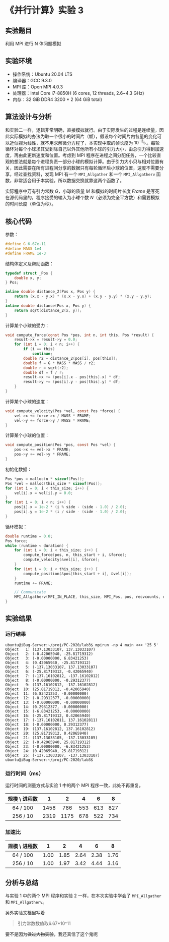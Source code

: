 # 《并行计算》实验 3

## 实验题目

利用 MPI 进行 N 体问题模拟

## 实验环境

- 操作系统：Ubuntu 20.04 LTS
- 编译器：GCC 9.3.0
- MPI 库：Open MPI 4.0.3
- 处理器：Intel Core i7-8850H (6 cores, 12 threads, 2.6~4.3 GHz)
- 内存：32 GiB DDR4 3200 \* 2 (64 GiB total)

## 算法设计与分析

和实验二一样，逻辑非常明确，直接模拟就行。由于实际发生的过程是连续量，因此实际模拟的办法为取一个很小的时间片（帧），假设每个时间片内各量的变化可以近似视为线性，就不用求解微分方程了，本实现中取的帧长度为 $10^{-3}\operatorname{s}$。每轮循环对每个小球求其受到除自己以外其他所有小球的引力大小，由总引力得到加速度，再由此更新速度和位置。考虑到 MPI 程序在进程之间分配任务，一个比较直观的想法就是每个进程负责一部分小球的模拟计算。由于引力大小只与相对位置有关，因此需要在所有进程间分享的数据只有每轮循环后小球的位置，速度不需要分享，经过查找资料，发现 MPI 有一个 `MPI_Allgather` 和一个 `MPI_Allgatherv` 函数，非常适合用于本实验，所以数据交换就靠这两个函数了。

实际程序中万有引力常数 $G$，小球的质量 $M$ 和模拟的时间片长度 $Frame$ 是写死在源代码里的，程序接受的输入为小球个数 $N$（必须为完全平方数）和需要模拟的时间长度（单位为秒）。

## 核心代码

参数：

```c
#define G 6.67e-11
#define MASS 1e4
#define FRAME 1e-3
```

结构体定义及帮助函数：

```c
typedef struct _Pos {
    double x, y;
} Pos;

inline double distance_2(Pos x, Pos y) {
    return (x.x - y.x) * (x.x - y.x) + (x.y - y.y) * (x.y - y.y);
}
inline double distance(Pos x, Pos y) {
    return sqrt(distance_2(x, y));
}
```

计算某个小球的受力：

```c
void compute_force(const Pos *pos, int n, int this, Pos *result) {
    result->x = result->y = 0.0;
    for (int i = 0; i < n; i++) {
        if (i == this)
            continue;
        double r2 = distance_2(pos[i], pos[this]);
        double f = G * MASS * MASS / r2;
        double r = sqrt(r2);
        double df = f / r;
        result->x += (pos[i].x - pos[this].x) * df;
        result->y += (pos[i].y - pos[this].y) * df;
    }
}
```

计算某个小球的速度：

```c
void compute_velocity(Pos *vel, const Pos *force) {
    vel->x += force->x / MASS * FRAME;
    vel->y += force->y / MASS * FRAME;
}
```

计算某个小球的位置：

```c
void compute_position(Pos *pos, const Pos *vel) {
    pos->x += vel->x * FRAME;
    pos->y += vel->y * FRAME;
}
```

初始化数据：

```c
Pos *pos = malloc(n * sizeof(Pos));
Pos *vel = malloc(this_size * sizeof(Pos));
for (int i = 0; i < this_size; i++) {
    vel[i].x = vel[i].y = 0.0;
}
for (int i = 0; i < n; i++) {
    pos[i].x = 1e-2 * (i % side - (side - 1.0) / 2.0);
    pos[i].y = 1e-2 * (i / side - (side - 1.0) / 2.0);
}
```

循环模拟：

```c
double runtime = 0.0;
Pos force;
while (runtime < duration) {
    for (int i = 0; i < this_size; i++) {
        compute_force(pos, n, this_start + i, &force);
        compute_velocity(&vel[i], &force);
    }
    for (int i = 0; i < this_size; i++) {
        compute_position(&pos[this_start + i], &vel[i]);
    }
    runtime += FRAME;

    // Communicate
    MPI_Allgatherv(MPI_IN_PLACE, this_size, MPI_Pos, pos, recvcounts, displs, MPI_Pos, MPI_COMM_WORLD);
}
```

## 实验结果

### 运行结果

```text
ubuntu@iBug-Server:~/proj/PC-2020/lab3$ mpirun -np 4 main <<< '25 5'
Object   1: (137.13033107, 137.13033107)
Object   2: (-0.42065940, -25.81719312)
Object   3: (-0.00000000, 6.83421253)
Object   4: (0.42065940, -25.81719312)
Object   5: (-137.13033107, 137.13033107)
Object   6: (-25.81719312, -0.42065940)
Object   7: (-137.16102812, -137.16102812)
Object   8: (-0.00000000, -0.29312377)
Object   9: (137.16102812, -137.16102812)
Object  10: (25.81719312, -0.42065940)
Object  11: (6.83421253, -0.00000000)
Object  12: (-0.29312377, -0.00000000)
Object  13: (-0.00000000, -0.00000000)
Object  14: (0.29312377, -0.00000000)
Object  15: (-6.83421253, -0.00000000)
Object  16: (-25.81719312, 0.42065940)
Object  17: (-137.16102811, 137.16102811)
Object  18: (-0.00000000, 0.29312377)
Object  19: (137.16102812, 137.16102812)
Object  20: (25.81719312, 0.42065940)
Object  21: (137.13033105, -137.13033105)
Object  22: (-0.42065940, 25.81719312)
Object  23: (-0.00000000, -6.83421253)
Object  24: (0.42065940, 25.81719312)
Object  25: (-137.13033107, -137.13033107)
ubuntu@iBug-Server:~/proj/PC-2020/lab3$
```

### 运行时间（ms）

运行时间的测量方式与实验 1 中的两个 MPI 程序一致，此处不再重复。

| 规模 \\ 进程数 |  1   |  2   |  4   |  6   |  8   |
| :------------: | :--: | :--: | :--: | :--: | :--: |
|    64 / 100    | 1458 | 786  | 553  | 613  | 827  |
|    256 / 10    | 2319 | 1175 | 678  | 522  | 734  |

### 加速比

| 规模 \\ 进程数 |  1   |  2   |  4   |  6   |  8   |
| :------------: | :--: | :--: | :--: | :--: | :--: |
|    64 / 100    | 1.00 | 1.85 | 2.64 | 2.38 | 1.76 |
|    256 / 10    | 1.00 | 1.97 | 3.42 | 4.44 | 3.16 |

## 分析与总结

与实验 1 中的两个 MPI 程序和实验 2 一样，在本次实验中学会了 `MPI_Allgather` 和 `MPI_Allgatherv`。

另外实验文档里写着

> 引力常数数值取6.67\*10^11

要不是因为~~做过大物实验~~，我还真信了这个鬼呢
